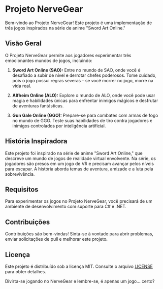 # Projeto NerveGear

Bem-vindo ao Projeto NerveGear! Este projeto é uma implementação de três jogos inspirados na série de anime "Sword Art Online."

## Visão Geral

O Projeto NerveGear permite aos jogadores experimentar três emocionantes mundos de jogos, incluindo:

1. **Sword Art Online (SAO):** Entre no mundo de SAO, onde você é desafiado a subir de nível e derrotar chefes poderosos. Tome cuidado, pois o jogo possui regras severas - se você morrer no jogo, morre na vida real.

2. **Alfheim Online (ALO):** Explore o mundo de ALO, onde você pode usar magia e habilidades únicas para enfrentar inimigos mágicos e desfrutar de aventuras fantásticas.

3. **Gun Gale Online (GGO):** Prepare-se para combates com armas de fogo no mundo de GGO. Teste suas habilidades de tiro contra jogadores e inimigos controlados por inteligência artificial.

## História Inspiradora

Este projeto foi inspirado na série de anime "Sword Art Online," que descreve um mundo de jogos de realidade virtual envolvente. Na série, os jogadores são presos em um jogo de VR e precisam avançar pelos níveis para escapar. A história aborda temas de aventura, amizade e a luta pela sobrevivência.

## Requisitos

Para experimentar os jogos no Projeto NerveGear, você precisará de um ambiente de desenvolvimento com suporte para C# e .NET.


## Contribuições

Contribuições são bem-vindas! Sinta-se à vontade para abrir problemas, enviar solicitações de pull e melhorar este projeto.

## Licença

Este projeto é distribuído sob a licença MIT. Consulte o arquivo [LICENSE](LICENSE) para obter detalhes.

Divirta-se jogando no NerveGear e lembre-se, é apenas um jogo... certo?

